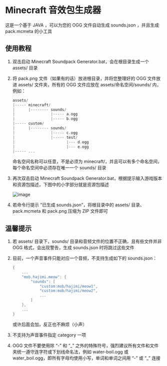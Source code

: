 # Minecraft 音效包生成器

这是一个基于 JAVA ，可以为您的 OGG 文件自动生成 sounds.json ，并且生成 pack.mcmeta 的小工具

## 使用教程

1. 双击启动 Minecraft Soundpack Generator.bat，会在根目录生成一个 assets/ 目录
2. 将 pack.png 文件（如果有的话）放进根目录，并将您整理好的 OGG 文件放进 assets/ 文件夹，所有的 OGG 文件应放在 assets/命名空间/sounds/ 内，例如：

    ```c
    assets/
    |----- minecraft/
    |      |-------- sounds/
    |                |----- a.ogg
    |                |----- b.ogg
    |----- custom/
    |      |-------- sounds/
    |                |----- c.ogg
    |                |----- test/
    |                       |--- d.ogg
    |                       |--- e.ogg
    |----- ...
    ```

    命名空间名称可以任意，不是必须为 minecraft/，并且可以有多个命名空间，每个命名空间中必须存在唯一一个 sounds/ 目录

3. 再次双击启动 Minecraft Soundpack Generator.bat，根据提示输入游戏版本和资源包描述，下图中的小字部分就是资源包描述

   ![image](https://github.com/user-attachments/assets/87c19573-49e7-4c71-a4f4-baaf71d397b6)

4. 若命令行提示 “已生成 sounds.json”，将根目录中的 assets/ 目录、pack.mcmeta 和 pack.png 压缩为 ZIP 文件即可

## 温馨提示

1. 若 assets/ 目录下，sounds/ 目录和音频文件的位置不正确，且有些文件并非 OGG 格式，会出现警告，生成 sounds.json 时将跳过这些文件
2. 目前，一个声音事件只能对应一个音频，不支持生成如下的 sounds.json：

    ```c
    {
        ...
        "mob.hajimi.meow": {
            "sounds": [
                "custom:mob/hajimi/meow1",
                "custom:mob/hajimi/meow2",
                ...
            ]
        },
        ...
    }
    ```

    或许后面会加，反正也不麻烦（小声）

3. 不支持为声音事件指定 category 一项
4. OGG 文件不要使用除 “-” 和 “\_” 之外的特殊符号，强烈建议所有文件和文件夹统一遵守连字符或下划线命名法，例如 water-boil.ogg 或 water_boil.ogg，即所有字母均使用小写，单词和单词之间用 “-” 或 “\_” 连接
